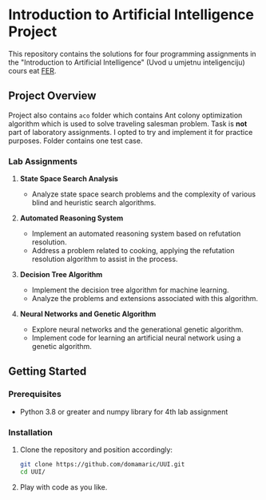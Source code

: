 # Introduction to Artificial Intelligence Project

This repository contains the solutions for four programming assignments in the "Introduction to Artificial Intelligence" (Uvod u umjetnu inteligenciju) cours eat [FER](https://www.fer.unizg.hr/).

## Project Overview

Project also contains `aco` folder which contains Ant colony optimization algorithm which is used to solve traveling salesman problem. Task is **not** part of laboratory assignments. I opted
to try and implement it for practice purposes. Folder contains one test case.

### Lab Assignments

1. **State Space Search Analysis**
   - Analyze state space search problems and the complexity of various blind and heuristic search algorithms.

2. **Automated Reasoning System**
   - Implement an automated reasoning system based on refutation resolution.
   - Address a problem related to cooking, applying the refutation resolution algorithm to assist in the process.

3. **Decision Tree Algorithm**
   - Implement the decision tree algorithm for machine learning.
   - Analyze the problems and extensions associated with this algorithm.

4. **Neural Networks and Genetic Algorithm**
   - Explore neural networks and the generational genetic algorithm.
   - Implement code for learning an artificial neural network using a genetic algorithm.

## Getting Started

### Prerequisites

- Python 3.8 or greater and numpy library for 4th lab assignment 

### Installation

1. Clone the repository and position accordingly:

   ```bash
   git clone https://github.com/domamaric/UUI.git
   cd UUI/

2. Play with code as you like.
